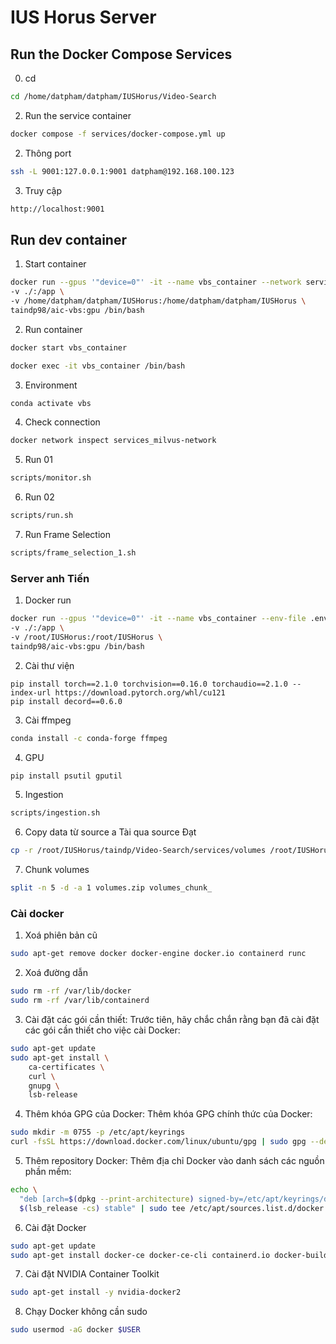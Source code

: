 # IUS Horus Server

## Run the Docker Compose Services
0. cd
```bash
cd /home/datpham/datpham/IUSHorus/Video-Search
```
2. Run the service container
```bash
docker compose -f services/docker-compose.yml up
```
2. Thông port 
```bash
ssh -L 9001:127.0.0.1:9001 datpham@192.168.100.123
```
3. Truy cập
```bash
http://localhost:9001
```

## Run dev container

1. Start container
```bash
docker run --gpus '"device=0"' -it --name vbs_container --network services_milvus-network --env-file .env \
-v ./:/app \
-v /home/datpham/datpham/IUSHorus:/home/datpham/datpham/IUSHorus \
taindp98/aic-vbs:gpu /bin/bash
```
2. Run container
```bash
docker start vbs_container
```
```bash
docker exec -it vbs_container /bin/bash
```
3. Environment
```bash
conda activate vbs
```
4. Check connection
```bash
docker network inspect services_milvus-network
```
5. Run 01
```bash
scripts/monitor.sh
```
6. Run 02
```bash
scripts/run.sh
```
7. Run Frame Selection
```bash
scripts/frame_selection_1.sh
```

### Server anh Tiến

1. Docker run
```bash
docker run --gpus '"device=0"' -it --name vbs_container --env-file .env \
-v ./:/app \
-v /root/IUSHorus:/root/IUSHorus \
taindp98/aic-vbs:gpu /bin/bash
```
2. Cài thư viện
```
pip install torch==2.1.0 torchvision==0.16.0 torchaudio==2.1.0 --index-url https://download.pytorch.org/whl/cu121
pip install decord==0.6.0
```
3. Cài ffmpeg
```bash
conda install -c conda-forge ffmpeg
``` 
4. GPU
```bash
pip install psutil gputil
```
5. Ingestion
```bash
scripts/ingestion.sh
```
6. Copy data từ source a Tài qua source Đạt
```bash
cp -r /root/IUSHorus/taindp/Video-Search/services/volumes /root/IUSHorus/Video-Search/services/
```
7. Chunk volumes
```bash
split -n 5 -d -a 1 volumes.zip volumes_chunk_
```
### Cài docker
1. Xoá phiên bản cũ
```bash
sudo apt-get remove docker docker-engine docker.io containerd runc
```
2. Xoá đường dẫn
```bash
sudo rm -rf /var/lib/docker
sudo rm -rf /var/lib/containerd
```
3. Cài đặt các gói cần thiết: Trước tiên, hãy chắc chắn rằng bạn đã cài đặt các gói cần thiết cho việc cài Docker:
```bash
sudo apt-get update
sudo apt-get install \
    ca-certificates \
    curl \
    gnupg \
    lsb-release
```
4. Thêm khóa GPG của Docker: Thêm khóa GPG chính thức của Docker:
```bash
sudo mkdir -m 0755 -p /etc/apt/keyrings
curl -fsSL https://download.docker.com/linux/ubuntu/gpg | sudo gpg --dearmor -o /etc/apt/keyrings/docker.gpg
```
5. Thêm repository Docker: Thêm địa chỉ Docker vào danh sách các nguồn phần mềm:
```bash
echo \
  "deb [arch=$(dpkg --print-architecture) signed-by=/etc/apt/keyrings/docker.gpg] https://download.docker.com/linux/ubuntu \
  $(lsb_release -cs) stable" | sudo tee /etc/apt/sources.list.d/docker.list > /dev/null
```
6. Cài đặt Docker
```bash
sudo apt-get update
sudo apt-get install docker-ce docker-ce-cli containerd.io docker-buildx-plugin docker-compose-plugin
```
7. Cài đặt NVIDIA Container Toolkit
```bash
sudo apt-get install -y nvidia-docker2
```
8. Chạy Docker không cần sudo
```bash
sudo usermod -aG docker $USER
```
